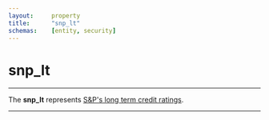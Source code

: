 ```yaml
---
layout:     property
title:      "snp_lt"
schemas:    [entity, security]
---
```


# snp_lt

---

The **snp_lt** represents [S&P's long term credit ratings](https://www.standardandpoors.com/en_US/web/guest/article/-/view/sourceId/504352#:~:text=1.%20Long-Term%20Issue%20Credit%20Ratings).

---
